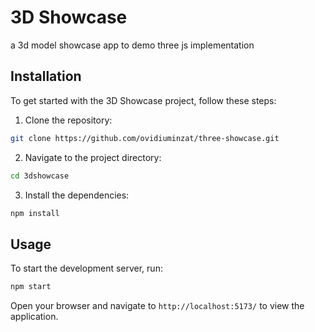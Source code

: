 # 3D Showcase

a 3d model showcase app to demo three js implementation

## Installation

To get started with the 3D Showcase project, follow these steps:

1. Clone the repository:
  ```bash
  git clone https://github.com/ovidiuminzat/three-showcase.git
  ```
2. Navigate to the project directory:
  ```bash
  cd 3dshowcase
  ```
3. Install the dependencies:
  ```bash
  npm install
  ```

## Usage

To start the development server, run:
```bash
npm start
```
Open your browser and navigate to `http://localhost:5173/` to view the application.